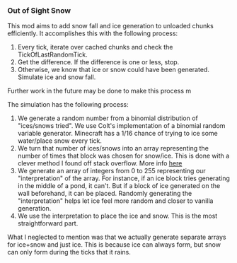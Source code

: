 ### Out of Sight Snow

This mod aims to add snow fall and ice generation to unloaded chunks efficiently. It accomplishes this with the following process:

1. Every tick, iterate over cached chunks and check the TickOfLastRandomTick. 
3. Get the difference. If the difference is one or less, stop.
2. Otherwise, we know that ice or snow could have been generated. Simulate ice and snow fall.

Further work in the future may be done to make this process m

The simulation has the following process:
1. We generate a random number from a binomial distribution of "ices/snows tried". We use Colt's implementation of a binomial random variable generator. Minecraft has a 1/16 chance of trying to ice some water/place snow every tick.
2. We turn that number of ices/snows into an array representing the number of times that block was chosen for snow/ice. This is done with a clever method I found off stack overflow. More info [here](https://stackoverflow.com/questions/18600348/how-do-i-generate-random-numbers-in-an-array-that-add-up-to-a-defined-total/18600737)
3. We generate an array of integers from 0 to 255 representing our "interpretation" of the array. For instance, if an ice block tries generating in the middle of a pond, it can't. But if a block of ice generated on the wall beforehand, it can be placed. Randomly generating the "interpretation" helps let ice feel more random and closer to vanilla generation.
4. We use the interpretation to place the ice and snow. This is the most straightforward part. 

What I neglected to mention was that we actually generate separate arrays for ice+snow and just ice. This is because ice can always form, but snow can only form during the ticks that it rains.

